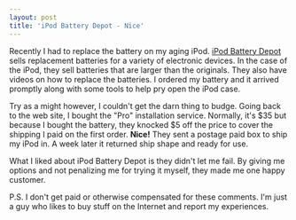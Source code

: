 ```yaml
---
layout: post
title: 'iPod Battery Depot - Nice'
---
```

Recently I had to replace the battery on my aging iPod. [iPod Battery Depot](http://www.ipodbatterydepot.com) sells replacement batteries for a variety of electronic devices. In the case of the iPod, they sell batteries that are larger than the originals. They also have videos on how to replace the batteries. I ordered my battery and it arrived promptly along with some tools to help pry open the iPod case.

Try as a might however, I couldn't get the darn thing to budge. Going back to the web site, I bought the "Pro" installation service. Normally, it's $35 but because I bought the battery, they knocked $5 off the price to cover the shipping I paid on the first order. **Nice!** They sent a postage paid box to ship my iPod in. A week later it returned ship shape and ready for use.

What I liked about iPod Battery Depot is they didn't let me fail. By giving me options and not penalizing me for trying it myself, they made me one happy customer.

P.S. I don't get paid or otherwise compensated for these comments. I'm just a guy who likes to buy stuff on the Internet and report my experiences.
